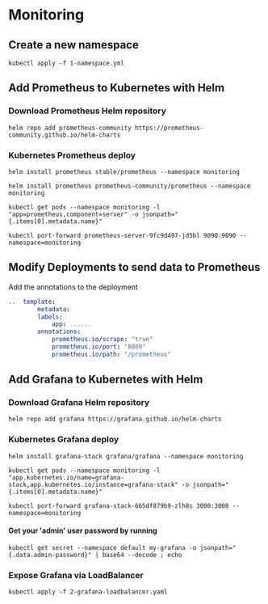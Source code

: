 # Monitoring

## Create a new namespace

`kubectl apply -f 1-namespace.yml`

## Add Prometheus to Kubernetes with Helm

### Download Prometheus Helm repository

`helm repo add prometheus-community https://prometheus-community.github.io/helm-charts`

### Kubernetes Prometheus deploy

`helm install prometheus stable/prometheus --namespace monitoring`

`helm install prometheus prometheus-community/prometheus --namespace monitoring`

`kubectl get pods --namespace monitoring -l "app=prometheus,component=server" -o jsonpath="{.items[0].metadata.name}"`

`kubectl port-forward prometheus-server-9fc9d497-jd5bl 9090:9090 --namespace=monitoring`

## Modify Deployments to send data to Prometheus

Add the annotations to the deployment

```yaml
..  template:
        metadata:
        labels:
            app: ......
        annotations:
            prometheus.io/scrape: "true"
            prometheus.io/port: "8080"
            prometheus.io/path: "/prometheus"
```

## Add Grafana to Kubernetes with Helm

### Download Grafana Helm repository

`helm repo add grafana https://grafana.github.io/helm-charts`

### Kubernetes Grafana deploy

`helm install grafana-stack grafana/grafana --namespace monitoring`

`kubectl get pods --namespace monitoring -l "app.kubernetes.io/name=grafana-stack,app.kubernetes.io/instance=grafana-stack" -o jsonpath="{.items[0].metadata.name}"`

`kubectl port-forward grafana-stack-665df879b9-zlh8s 3000:3000 --namespace=monitoring`

#### Get your 'admin' user password by running

`kubectl get secret --namespace default my-grafana -o jsonpath="{.data.admin-password}" | base64 --decode ; echo`

### Expose Grafana via LoadBalancer

`kubectl apply -f 2-grafana-loadbalancer.yaml`
